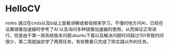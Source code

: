 # HelloCV
notes
通过在cnds以及b站上面看讲解或者视频来学习，不懂的地方问AI，已经在设置镜像加速器时参考了AI 以及询问多种镜像加速器的使用，从而保证正常进行。但是由于第一周系统版本问题ubuntu下载以及解决问题时间超过15h导致时间很少，第二周就抽空学了两周任务，有些繁重只完成了除实践以外的任务。
